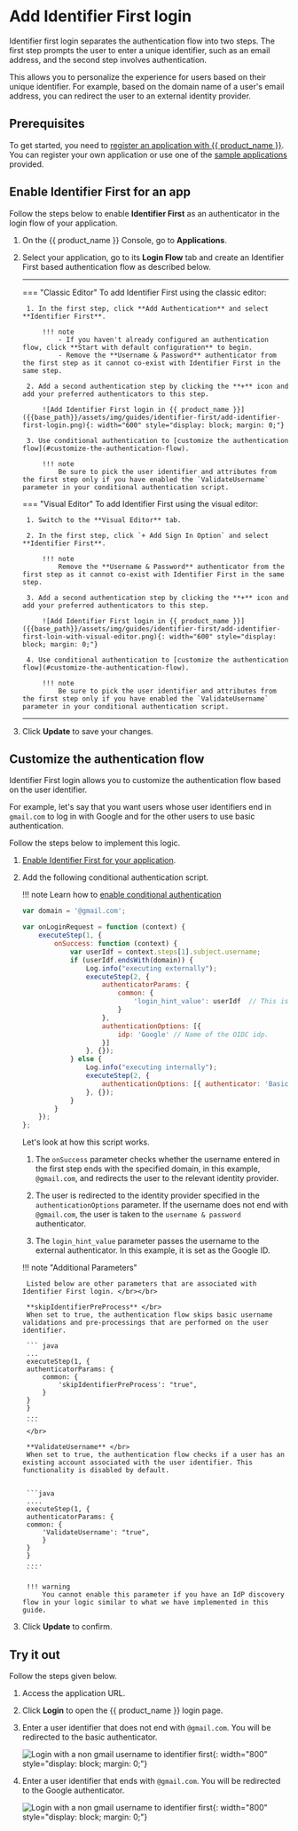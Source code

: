 # Add Identifier First login

Identifier first login separates the authentication flow into two steps. The first step prompts the user to enter a unique identifier, such as an email address, and the second step involves authentication.

This allows you to personalize the experience for users based on their unique identifier. For example, based on the domain name of a user's email address, you can redirect the user to an external identity provider.

## Prerequisites
To get started, you need to [register an application with {{ product_name }}]({{base_path}}/guides/applications/). You can register your own application or use one of the [sample applications]({{base_path}}/get-started/try-samples/) provided.

## Enable Identifier First for an app

Follow the steps below to enable **Identifier First** as an authenticator in the login flow of your application.

1. On the {{ product_name }} Console, go to **Applications**.

2. Select your application, go to its **Login Flow** tab and create an Identifier First based authentication flow as described below.

    ---
    === "Classic Editor"
        To add Identifier First using the classic editor:

        1. In the first step, click **Add Authentication** and select **Identifier First**.
            
            !!! note
                - If you haven't already configured an authentication flow, click **Start with default configuration** to begin.
                - Remove the **Username & Password** authenticator from the first step as it cannot co-exist with Identifier First in the same step.

        2. Add a second authentication step by clicking the **+** icon and add your preferred authenticators to this step.
            
            ![Add Identifier First login in {{ product_name }}]({{base_path}}/assets/img/guides/identifier-first/add-identifier-first-login.png){: width="600" style="display: block; margin: 0;"}

        3. Use conditional authentication to [customize the authentication flow](#customize-the-authentication-flow).
            
            !!! note
                Be sure to pick the user identifier and attributes from the first step only if you have enabled the `ValidateUsername` parameter in your conditional authentication script.

    === "Visual Editor"
        To add Identifier First using the visual editor:
  
        1. Switch to the **Visual Editor** tab.

        2. In the first step, click `+ Add Sign In Option` and select **Identifier First**.

            !!! note
                Remove the **Username & Password** authenticator from the first step as it cannot co-exist with Identifier First in the same step.

        3. Add a second authentication step by clicking the **+** icon and add your preferred authenticators to this step.

            ![Add Identifier First login in {{ product_name }}]({{base_path}}/assets/img/guides/identifier-first/add-identifier-first-loin-with-visual-editor.png){: width="600" style="display: block; margin: 0;"}

        4. Use conditional authentication to [customize the authentication flow](#customize-the-authentication-flow).
        
            !!! note
                Be sure to pick the user identifier and attributes from the first step only if you have enabled the `ValidateUsername` parameter in your conditional authentication script.

    ---

3. Click **Update** to save your changes.

## Customize the authentication flow

Identifier First login allows you to customize the authentication flow based on the user identifier.

For example, let's say that you want users whose user identifiers end in <code>gmail.com</code> to log in with Google and for the other users to use basic authentication.

Follow the steps below to implement this logic.

1. [Enable Identifier First for your application](#enable-identifier-first-for-an-app).

2. Add the following conditional authentication script.

    !!! note
        Learn how to [enable conditional authentication]({{base_path}}/guides/authentication/conditional-auth/configure-conditional-auth/#enable-conditional-authentication)

    ```js
    var domain = '@gmail.com';

    var onLoginRequest = function (context) {
        executeStep(1, {
            onSuccess: function (context) {
                var userIdf = context.steps[1].subject.username;
                if (userIdf.endsWith(domain)) {
                    Log.info("executing externally");
                    executeStep(2, {
                        authenticatorParams: {
                            common: {
                                'login_hint_value': userIdf  // This is where we resolve the dynamic query param.
                            }
                        },
                        authenticationOptions: [{
                            idp: 'Google' // Name of the OIDC idp.
                        }]
                    }, {});
                } else {
                    Log.info("executing internally");
                    executeStep(2, {
                        authenticationOptions: [{ authenticator: 'BasicAuthenticator' }]
                    }, {});
                }
            }
        });
    };
    ```

    Let's look at how this script works.

    1. The `onSuccess` parameter checks whether the username entered in the first step ends with the specified domain, in this example, `@gmail.com`, and redirects the user to the relevant identity provider.

    2. The user is redirected to the identity provider specified in the `authenticationOptions` parameter. If the username does not end with `@gmail.com`, the user is taken to the `username & password` authenticator.

    3. The `login_hint_value` parameter passes the username to the external authenticator. In this example, it is set as the Google ID.

    !!! note "Additional Parameters"

        Listed below are other parameters that are associated with Identifier First login. </br></br>

        **skipIdentifierPreProcess** </br>
        When set to true, the authentication flow skips basic username validations and pre-processings that are performed on the user identifier.

        ``` java
        ...
        executeStep(1, {
        authenticatorParams: {
            common: {
                'skipIdentifierPreProcess': "true",
            }
        }
        }
        ...
        ```
        </br>

        **ValidateUsername** </br>
        When set to true, the authentication flow checks if a user has an existing account associated with the user identifier. This functionality is disabled by default.


        ```java
        ....
        executeStep(1, {
        authenticatorParams: {
        common: {
            'ValidateUsername': "true",
            }
        }
        }
        ....
        ```

        !!! warning
            You cannot enable this parameter if you have an IdP discovery flow in your logic similar to what we have implemented in this guide.


3. Click **Update** to confirm.

## Try it out

Follow the steps given below.

1. Access the application URL.

2. Click **Login** to open the {{ product_name }} login page.

3. Enter a user identifier that does not end with `@gmail.com`. You will be redirected to the basic authenticator.

    ![Login with a non gmail username to identifier first]({{base_path}}/assets/img/guides/identifier-first/identifier-first-non-gmail.png){: width="800" style="display: block; margin: 0;"}

4. Enter a user identifier that ends with `@gmail.com`. You will be redirected to the Google authenticator.

    ![Login with a non gmail username to identifier first]({{base_path}}/assets/img/guides/identifier-first/identifier-first-gmail.png){: width="800" style="display: block; margin: 0;"}